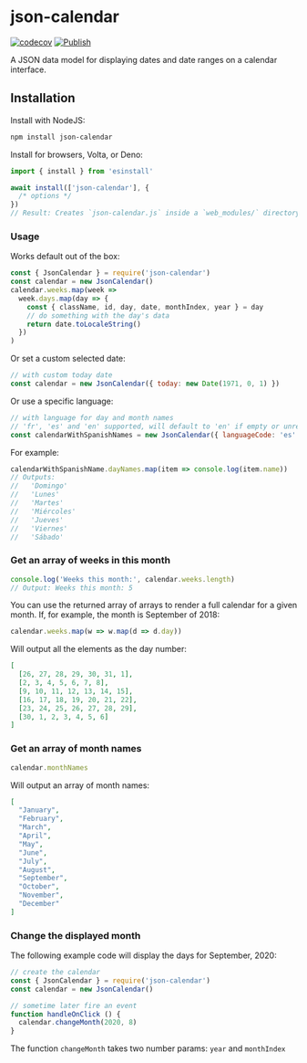 # json-calendar

[![codecov](https://codecov.io/gh/rxgx/json-calendar/branch/main/graph/badge.svg?token=uETifPQbG3)](undefined) [![Publish](https://github.com/rxgx/json-calendar/actions/workflows/publish.yml/badge.svg)](https://github.com/rxgx/json-calendar/actions/workflows/publish.yml)

A JSON data model for displaying dates and date ranges on a calendar interface.

## Installation

Install with NodeJS:

```sh
npm install json-calendar
```

Install for browsers, Volta, or Deno:

```js
import { install } from 'esinstall'

await install(['json-calendar'], {
  /* options */
})
// Result: Creates `json-calendar.js` inside a `web_modules/` directory in your current directory.
```

### Usage

Works default out of the box:

```js
const { JsonCalendar } = require('json-calendar')
const calendar = new JsonCalendar()
calendar.weeks.map(week =>
  week.days.map(day => {
    const { className, id, day, date, monthIndex, year } = day
    // do something with the day's data
    return date.toLocaleString()
  })
)
```

Or set a custom selected date:

```js
// with custom today date
const calendar = new JsonCalendar({ today: new Date(1971, 0, 1) })
```

Or use a specific language:

```js
// with language for day and month names
// 'fr', 'es' and 'en' supported, will default to 'en' if empty or unrecognized
const calendarWithSpanishNames = new JsonCalendar({ languageCode: 'es' })
```

For example:

```js
calendarWithSpanishName.dayNames.map(item => console.log(item.name))
// Outputs:
//   'Domingo'
//   'Lunes'
//   'Martes'
//   'Miércoles'
//   'Jueves'
//   'Viernes'
//   'Sábado'
```

### Get an array of weeks in this month

```js
console.log('Weeks this month:', calendar.weeks.length)
// Output: Weeks this month: 5
```

You can use the returned array of arrays to render a full calendar for a given month. If, for example, the month is September of 2018:

```js
calendar.weeks.map(w => w.map(d => d.day))
```

Will output all the elements as the day number:

```json
[
  [26, 27, 28, 29, 30, 31, 1],
  [2, 3, 4, 5, 6, 7, 8],
  [9, 10, 11, 12, 13, 14, 15],
  [16, 17, 18, 19, 20, 21, 22],
  [23, 24, 25, 26, 27, 28, 29],
  [30, 1, 2, 3, 4, 5, 6]
]
```

### Get an array of month names

```js
calendar.monthNames
```

Will output an array of month names:

```json
[
  "January",
  "February",
  "March",
  "April",
  "May",
  "June",
  "July",
  "August",
  "September",
  "October",
  "November",
  "December"
]
```

### Change the displayed month

The following example code will display the days for September, 2020:

```js
// create the calendar
const { JsonCalendar } = require('json-calendar')
const calendar = new JsonCalendar()

// sometime later fire an event
function handleOnClick () {
  calendar.changeMonth(2020, 8)
}
```

The function `changeMonth` takes two number params: `year` and `monthIndex`
